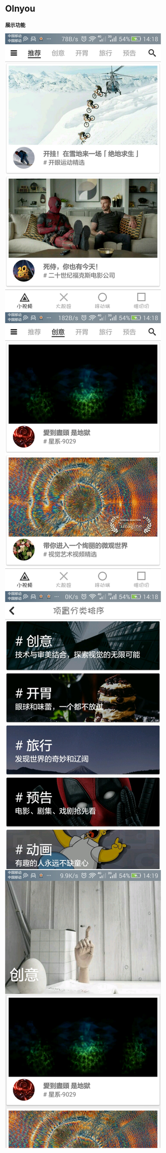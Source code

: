# Olnyou

### 展示功能

![](image/screenshot-1526105894942.jpg)
![](image/screenshot-1526105923854.jpg)
![](image/screenshot-1526105934054.jpg)
![](image/screenshot-1526105944751.jpg)
